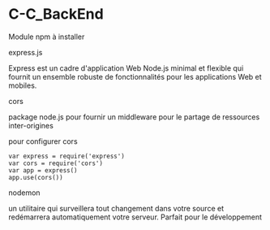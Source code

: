 # C-C_BackEnd

Module npm à installer

express.js

Express est un cadre d'application Web Node.js minimal et flexible qui fournit un ensemble robuste de fonctionnalités pour les applications Web et mobiles.

cors

package node.js pour fournir un middleware pour le partage de ressources inter-origines

pour configurer cors

    var express = require('express')
    var cors = require('cors')
    var app = express()
    app.use(cors())

nodemon

un utilitaire qui surveillera tout changement dans votre source et redémarrera automatiquement votre serveur. Parfait pour le développement
